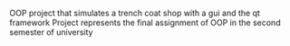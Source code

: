 OOP project that simulates a trench coat shop with a gui and the qt framework
Project represents the final assignment of OOP in the second semester of university
